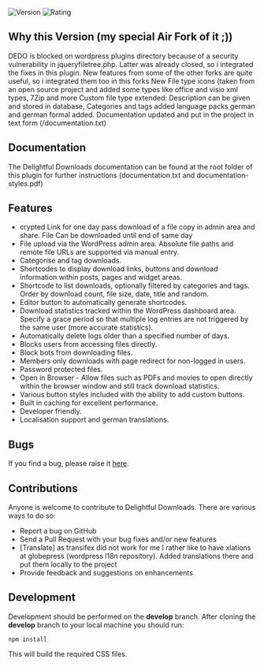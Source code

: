 ![Version](https://img.shields.io/wordpress/plugin/dt/delightful-downloads.svg) ![Rating](https://img.shields.io/wordpress/plugin/r/delightful-downloads.svg)

## Why this Version (my special Air Fork of it ;))

DEDO is blocked on wordpress plugins directory because of a security vulnerability in jqueryfiletree.php. Latter was already closed, so i integrated the fixes in this plugin.
New features from some of the other forks are quite useful, so i integrated them too in this forks
New File type icons (taken from an open source project and added some types like office and visio xml types, 7Zip and more
Custom file type extended: Description can be given and stored in database, Categories and tags added
language packs german and german formal added.
Documentation updated and put in the project in text form (/documentation.txt)

## Documentation ##

The Delightful Downloads documentation can be found at the root folder of this plugin for further instructions (documentation.txt and documentation-styles.pdf)


## Features ##

* crypted Link for one day pass download of a file copy in admin area and share. File Can be downloaded until end of same day
* File upload via the WordPress admin area. Absolute file paths and remote file URLs are supported via manual entry.
* Categorise and tag downloads.
* Shortcodes to display download links, buttons and download information within posts, pages and widget areas.
* Shortcode to list downloads, optionally filtered by categories and tags. Order by download count, file size, date, title and random.
* Editor button to automatically generate shortcodes.
* Download statistics tracked within the WordPress dashboard area. Specify a grace period so that multiple log entries are not triggered by the same user (more accurate statistics).
* Automatically delete logs older than a specified number of days.
* Blocks users from accessing files directly.
* Block bots from downloading files.
* Members only downloads with page redirect for non-logged in users.
* Password protected files.
* Open in Browser - Allow files such as PDFs and movies to open directly within the browser window and still track download statistics.
* Various button styles included with the ability to add custom buttons.
* Built in caching for excellent performance.
* Developer friendly.
* Localisation support and german translations.


## Bugs

If you find a bug, please raise it [here](https://github.com/svenbolte/delightful-downloads/issues).

## Contributions

Anyone is welcome to contribute to Delightful Downloads. There are various ways to do so:

* Report a bug on GitHub
* Send a Pull Request with your bug fixes and/or new features
* [Translate] as transifex did not work for me I rather like to have xlations at globepress (wordpress l18n repository). Added translations there and put them locally to the project
* Provide feedback and suggestions on enhancements

## Development

Development should be performed on the __develop__ branch. After cloning the __develop__ branch to your local machine you should run:

`npm install`

This will build the required CSS files.


